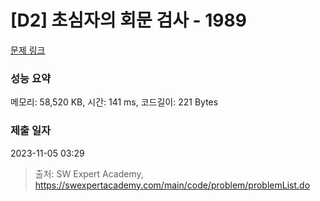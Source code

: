 # [D2] 초심자의 회문 검사 - 1989 

[문제 링크](https://swexpertacademy.com/main/code/problem/problemDetail.do?contestProbId=AV5PyTLqAf4DFAUq) 

### 성능 요약

메모리: 58,520 KB, 시간: 141 ms, 코드길이: 221 Bytes

### 제출 일자

2023-11-05 03:29



> 출처: SW Expert Academy, https://swexpertacademy.com/main/code/problem/problemList.do